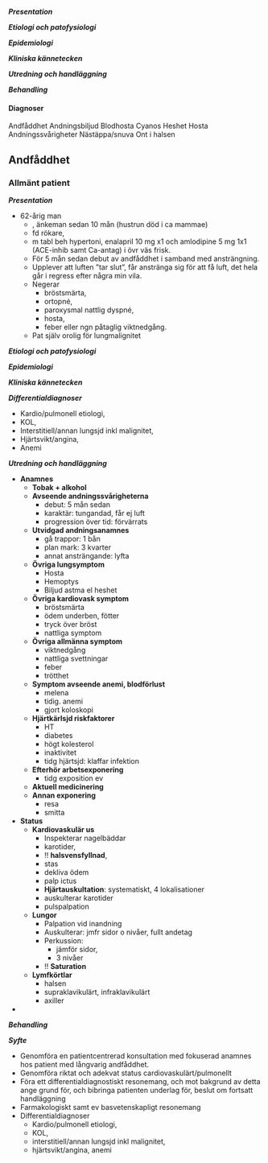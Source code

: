 ***Presentation***

***Etiologi och patofysiologi***

***Epidemiologi***

***Kliniska kännetecken***

***Utredning och handläggning***

***Behandling***



#### Diagnoser

Andfåddhet
Andningsbiljud
Blodhosta
Cyanos
Heshet
Hosta
Andningssvårigheter
Nästäppa/snuva
Ont i halsen



## Andfåddhet

### Allmänt patient

***Presentation***

* 62-årig man
  * , änkeman sedan 10 mån (hustrun död i ca mammae) 
  * fd rökare, 
  * m tabl beh hypertoni, enalapril 10 mg x1 och amlodipine 5 mg 1x1 (ACE-inhib samt Ca-antag) i övr väs frisk. 
  * För 5 mån sedan debut av andfåddhet i samband med ansträngning. 
  * Upplever att luften ”tar slut”, får anstränga sig för att få luft, det hela går i regress efter några min vila. 
  * Negerar 
    * bröstsmärta, 
    * ortopné, 
    * paroxysmal nattlig dyspné, 
    * hosta, 
    * feber eller ngn påtaglig viktnedgång. 
  * Pat själv orolig för lungmalignitet



***Etiologi och patofysiologi***

***Epidemiologi***

***Kliniska kännetecken***

***Differentialdiagnoser***

* Kardio/pulmonell etiologi,
* KOL,
* Interstitiell/annan lungsjd inkl malignitet,
* Hjärtsvikt/angina,
* Anemi 



***Utredning och handläggning***

* **Anamnes**
  * **Tobak + alkohol**
  * **Avseende andningssvårigheterna**
    * debut: 5 mån sedan
    * karaktär: tungandad, får ej luft
    * progression över tid: förvärrats
  * **Utvidgad andningsanamnes**
    * gå trappor: 1 bån
    * plan mark: 3 kvarter
    * annat ansträngande: lyfta
  * **Övriga lungsymptom**
    * Hosta
    * Hemoptys
    * Biljud astma el heshet
  * **Övriga kardiovask symptom**
    * bröstsmärta
    * ödem underben, fötter
    * tryck över bröst
    * nattliga symptom
  * **Övriga allmänna symptom**
    * viktnedgång
    * nattliga svettningar
    * feber
    * trötthet
  * **Symptom avseende anemi, blodförlust**
    * melena
    * tidig. anemi
    * gjort koloskopi
  * **Hjärtkärlsjd riskfaktorer**
    * HT
    * diabetes
    * högt kolesterol
    * inaktivitet
    * tidg hjärtsjd: klaffar infektion
  * **Efterhör arbetsexponering**
    * tidg exposition ev
  * **Aktuell medicinering**
  * **Annan exponering**
    * resa
    * smitta
* **Status**
  * **Kardiovaskulär us**
    * Inspekterar nagelbäddar
    * karotider, 
    * !! **halsvensfyllnad**, 
    * stas
    * dekliva ödem
    * palp ictus
    * **Hjärtauskultation**: systematiskt, 4 lokalisationer
    * auskulterar karotider
    * pulspalpation
  * **Lungor**
    * Palpation vid inandning
    * Auskulterar: jmfr sidor o nivåer, fullt andetag
    * Perkussion: 
      * jämför sidor, 
      * 3 nivåer
    * !! **Saturation**
  * **Lymfkörtlar**
    * halsen
    * supraklavikulärt, infraklavikulärt
    * axiller
* 



***Behandling***



***Syfte***

* Genomföra en patientcentrerad konsultation med fokuserad anamnes hos patient med långvarig andfåddhet.
* Genomföra riktat och adekvat status cardiovaskulärt/pulmonellt
* Föra ett differentialdiagnostiskt resonemang, och mot bakgrund av detta ange grund för, och bibringa patienten underlag för, beslut om fortsatt handläggning
* Farmakologiskt samt ev basvetenskapligt resonemang
* Differentialdiagnoser
    * Kardio/pulmonell etiologi,
    * KOL,
    * interstitiell/annan lungsjd inkl malignitet,
    * hjärtsvikt/angina, anemi 